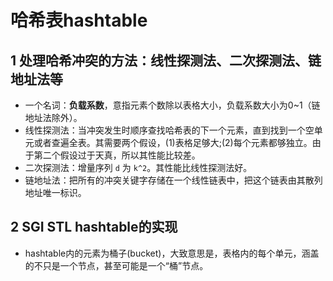 # 哈希表hashtable

## 1 处理哈希冲突的方法：线性探测法、二次探测法、链地址法等

* 一个名词：**负载系数**，意指元素个数除以表格大小，负载系数大小为0~1（链地址法除外）。
* 线性探测法：当冲突发生时顺序查找哈希表的下一个元素，直到找到一个空单元或者查遍全表。其需要两个假设，(1)表格足够大;(2)每个元素都够独立。由于第二个假设过于天真，所以其性能比较差。
* 二次探测法：增量序列 `d` 为 `k^2`。其性能比线性探测法好。
* 链地址法：把所有的冲突关键字存储在一个线性链表中，把这个链表由其散列地址唯一标识。

## 2 SGI STL hashtable的实现

* hashtable内的元素为桶子(bucket)，大致意思是，表格内的每个单元，涵盖的不只是一个节点，甚至可能是一个“桶”节点。